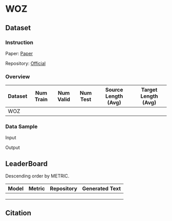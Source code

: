 # WOZ

## Dataset

### Instruction

Paper: [Paper]()

Repository: [Official]()



### Overview

| Dataset | Num Train | Num Valid | Num Test | Source Length (Avg) | Target Length (Avg) |
| ------- | --------- | --------- | -------- | ------------------- | ------------------- |
| WOZ     |           |           |          |                     |                     |

### Data Sample

Input

> 

Output

> 

## LeaderBoard

Descending order by METRIC.

| Model | Metric | Repository | Generated Text |
| ----- | ------ | ---------- | -------------- |
|       |        |            |                |
|       |        |            |                |
|       |        |            |                |

## Citation

```

```

